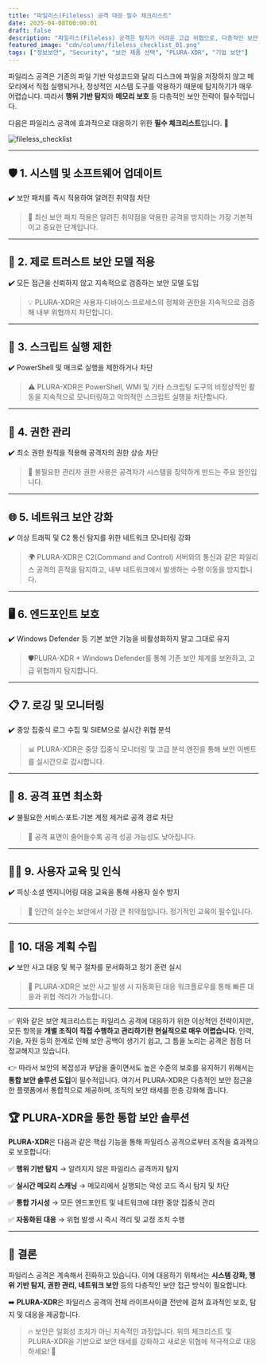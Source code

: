 ```yaml
---
title: "파일리스(Fileless) 공격 대응 필수 체크리스트"
date: 2025-04-08T00:00:01
draft: false
description: "파일리스(Fileless) 공격은 탐지가 어려운 고급 위협으로, 다층적인 보안 전략이 필수입니다. 이 글에서는 대응을 위한 핵심 체크리스트와 PLURA-XDR 기반의 통합 보안 방안을 소개합니다."
featured_image: "cdn/column/fileless_checklist_01.png"
tags: ["정보보안", "Security", "보안 제품 선택", "PLURA-XDR", "기업 보안"]
---
```


파일리스 공격은 기존의 파일 기반 악성코드와 달리 디스크에 파일을 저장하지 않고 메모리에서 직접 실행되거나, 정상적인 시스템 도구를 악용하기 때문에 탐지하기가 매우 어렵습니다. 따라서 **행위 기반 탐지**와 **메모리 보호** 등 다층적인 보안 전략이 필수적입니다.

다음은 파일리스 공격에 효과적으로 대응하기 위한 **필수 체크리스트**입니다. 🚀

<!--more-->
![fileless_checklist](https://blog.plura.io/cdn/column/fileless_checklist_01.png)

---

## 🛡️ 1. 시스템 및 소프트웨어 업데이트

✔️ 보안 패치를 즉시 적용하여 알려진 취약점 차단

> 🔎 최신 보안 패치 적용은 알려진 취약점을 악용한 공격을 방지하는 가장 기본적이고 중요한 단계입니다.
> 

---

## 🧠 2. 제로 트러스트 보안 모델 적용

✔️ 모든 접근을 신뢰하지 않고 지속적으로 검증하는 보안 모델 도입

> 💡 PLURA-XDR은 사용자·디바이스·프로세스의 정체와 권한을 지속적으로 검증해 내부 위협까지 차단합니다.
> 

---

## 🚫 3. 스크립트 실행 제한

✔️ PowerShell 및 매크로 실행을 제한하거나 차단

> ⚠️ PLURA-XDR은 PowerShell, WMI 및 기타 스크립팅 도구의 비정상적인 활동을 지속적으로 모니터링하고 악의적인 스크립트 실행을 차단합니다.
> 

---

## 🔐 4. 권한 관리

✔️ 최소 권한 원칙을 적용해 공격자의 권한 상승 차단

> 🔑 불필요한 관리자 권한 사용은 공격자가 시스템을 장악하게 만드는 주요 원인입니다.
> 

---

## 🌐 5. 네트워크 보안 강화

✔️ 이상 트래픽 및 C2 통신 탐지를 위한 네트워크 모니터링 강화

> 🌍 PLURA-XDR은 C2(Command and Control) 서버와의 통신과 같은 파일리스 공격의 흔적을 탐지하고, 내부 네트워크에서 발생하는 수평 이동을 방지합니다.
> 

---

## 🖥️ 6. 엔드포인트 보호

✔️ Windows Defender 등 기본 보안 기능을 비활성화하지 말고 그대로 유지

> 🛡️PLURA-XDR + Windows Defender를 통해 기존 보안 체계를 보완하고, 고급 위협까지 탐지합니다.
> 

---

## 📋 7. 로깅 및 모니터링

✔️ 중앙 집중식 로그 수집 및 SIEM으로 실시간 위협 분석

> 📊 PLURA-XDR은 중앙 집중식 모니터링 및 고급 분석 엔진을 통해 보안 이벤트를 실시간으로 감시합니다.
> 

---

## 🚪 8. 공격 표면 최소화

✔️ 불필요한 서비스·포트·기본 계정 제거로 공격 경로 차단

> 🚧 공격 표면이 줄어들수록 공격 성공 가능성도 낮아집니다.
> 

---

## 🧑‍🏫 9. 사용자 교육 및 인식

✔️ 피싱·소셜 엔지니어링 대응 교육을 통해 사용자 실수 방지

> 🎯 인간의 실수는 보안에서 가장 큰 취약점입니다. 정기적인 교육이 필수입니다.
> 

---

## 🔄 10. 대응 계획 수립

✔️ 보안 사고 대응 및 복구 절차를 문서화하고 정기 훈련 실시

> 🚨 PLURA-XDR은 보안 사고 발생 시 자동화된 대응 워크플로우를 통해 빠른 대응과 위협 격리가 가능합니다.
> 

---

✅ 위와 같은 보안 체크리스트는 파일리스 공격에 대응하기 위한 이상적인 전략이지만, 모든 항목을 **개별 조직이 직접 수행하고 관리하기란 현실적으로 매우 어렵습니다**.
인력, 기술, 자원 등의 한계로 인해 보안 공백이 생기기 쉽고, 그 틈을 노리는 공격은 점점 더 정교해지고 있습니다.

👉 따라서 보안의 복잡성과 부담을 줄이면서도 높은 수준의 보호를 유지하기 위해서는 **통합 보안 솔루션 도입**이 필수적입니다.
여기서 PLURA-XDR은 다층적인 보안 접근을 한 플랫폼에서 통합적으로 제공하며, 조직의 보안 태세를 한층 강화해 줍니다.

## 🏆 **PLURA-XDR을 통한 통합 보안 솔루션**

**PLURA-XDR**은 다음과 같은 핵심 기능을 통해 파일리스 공격으로부터 조직을 효과적으로 보호합니다:

✅ **행위 기반 탐지** → 알려지지 않은 파일리스 공격까지 탐지

✅ **실시간 메모리 스캐닝** → 메모리에서 실행되는 악성 코드 즉시 탐지 및 차단

✅ **통합 가시성** → 모든 엔드포인트 및 네트워크에 대한 중앙 집중식 관리

✅ **자동화된 대응** → 위협 발생 시 즉시 격리 및 교정 조치 수행

---

## 🚀 **결론**

파일리스 공격은 계속해서 진화하고 있습니다. 이에 대응하기 위해서는 **시스템 강화, 행위 기반 탐지, 권한 관리, 네트워크 보안** 등의 다층적인 보안 접근 방식이 필요합니다.

➡️ **PLURA-XDR**은 파일리스 공격의 전체 라이프사이클 전반에 걸쳐 효과적인 보호, 탐지 및 대응을 제공합니다.

> 🔥 보안은 일회성 조치가 아닌 지속적인 과정입니다. 위의 체크리스트 및 PLURA-XDR을 기반으로 보안 태세를 강화하고 새로운 위협에 적극적으로 대응하세요! 🦾
>
